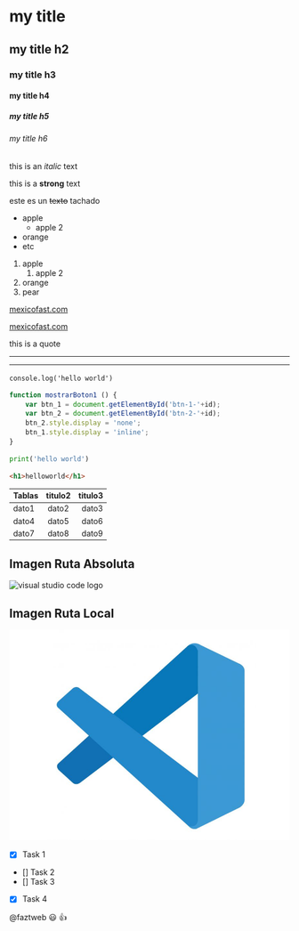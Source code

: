 <!-- HEADINGS -->

# my title
## my title h2
### my title h3
#### my title h4
##### my title h5
###### my title h6

<!-- italic -->
this is an *italic* text    

<!-- strong -->
this is a **strong** text

<!-- tachado -->
este es un ~~texto~~ tachado

<!-- UL -->
* apple
    * apple 2
* orange
* etc

1. apple
    1. apple 2
2. orange
3. pear

[mexicofast.com](https://mexicofast.com)

[mexicofast.com](https://mexicofast.com "Custome title")

this is a quote

---
___


`console.log('hello world')`

``` javascript
function mostrarBoton1 () {
    var btn_1 = document.getElementById('btn-1-'+id);
    var btn_2 = document.getElementById('btn-2-'+id);
    btn_2.style.display = 'none';
    btn_1.style.display = 'inline';
}
```

```python
print('hello world')
```

```html
<h1>helloworld</h1>
```


| Tablas  | titulo2 | titulo3 |
| ------- | :-----: | ------: |
| dato1   | dato2   | dato3   |
| dato4   | dato5   | dato6   |
| dato7   | dato8   | dato9   |

## Imagen Ruta Absoluta
![visual studio code logo](https://logowik.com/content/uploads/images/visual-studio-code7642.jpg "imagen absoluta")

## Imagen Ruta Local
![visual studio code logo local](vscode.jpg "imagen local")

<!-- GITHUB MARKDOWN -->
* [X] Task 1
* [] Task 2
* [] Task 3
* [X] Task 4

@faztweb :smiley: :+1:

